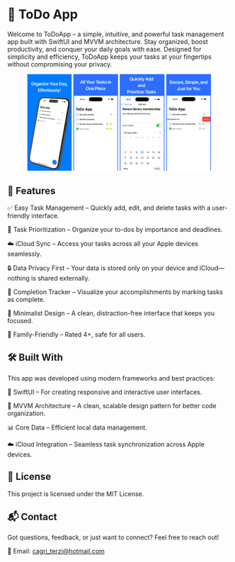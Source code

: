 # 📌  ToDo App

Welcome to ToDoApp – a simple, intuitive, and powerful task management app built with SwiftUI and MVVM architecture. Stay organized, boost productivity, and conquer your daily goals with ease. Designed for simplicity and efficiency, ToDoApp keeps your tasks at your fingertips without compromising your privacy.

<p align="center">
<img src="Frame 1.png" width="20%" />
<img src="Frame 2.png" width="20%" />
<img src="Frame 3.png" width="20%" />
<img src="Frame 4.png" width="20%" />
</p>

## 🚀 Features

✅ Easy Task Management – Quickly add, edit, and delete tasks with a user-friendly interface.

🔄 Task Prioritization – Organize your to-dos by importance and deadlines.

☁️ iCloud Sync – Access your tasks across all your Apple devices seamlessly.

🔒 Data Privacy First – Your data is stored only on your device and iCloud—nothing is shared externally.

🎉 Completion Tracker – Visualize your accomplishments by marking tasks as complete.

🎯 Minimalist Design – A clean, distraction-free interface that keeps you focused.

👶 Family-Friendly – Rated 4+, safe for all users.

## 🛠️ Built With

This app was developed using modern frameworks and best practices:

🍎 SwiftUI – For creating responsive and interactive user interfaces.

📐 MVVM Architecture – A clean, scalable design pattern for better code organization.

📊 Core Data – Efficient local data management.

☁️ iCloud Integration – Seamless task synchronization across Apple devices.

## 📄 License

This project is licensed under the MIT License.

## 📬 Contact

Got questions, feedback, or just want to connect? Feel free to reach out!

📧 Email: cagri_terzi@hotmail.com
